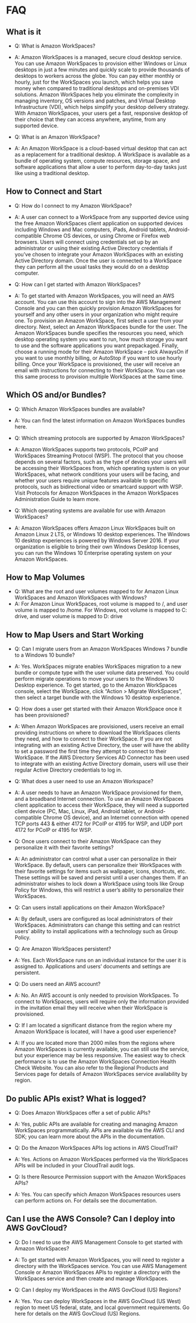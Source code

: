 # FAQ

## What is it

- Q: What is Amazon WorkSpaces?
- A: Amazon WorkSpaces is a managed, secure cloud desktop service. You can use Amazon WorkSpaces to provision either Windows or Linux desktops in just a few minutes and quickly scale to provide thousands of desktops to workers across the globe. You can pay either monthly or hourly, just for the WorkSpaces you launch, which helps you save money when compared to traditional desktops and on-premises VDI solutions. Amazon WorkSpaces help you eliminate the complexity in managing inventory, OS versions and patches, and Virtual Desktop Infrastructure (VDI), which helps simplify your desktop delivery strategy. With Amazon WorkSpaces, your users get a fast, responsive desktop of their choice that they can access anywhere, anytime, from any supported device.

- Q: What is an Amazon WorkSpace?
- A: An Amazon WorkSpace is a cloud-based virtual desktop that can act as a replacement for a traditional desktop. A WorkSpace is available as a bundle of operating system, compute resources, storage space, and software applications that allow a user to perform day-to-day tasks just like using a traditional desktop.

## How to Connect and Start

- Q: How do I connect to my Amazon WorkSpace?
- A: A user can connect to a WorkSpace from any supported device using the free Amazon WorkSpaces client application on supported devices including Windows and Mac computers, iPads, Android tablets, Android-compatible Chrome OS devices, or using Chrome or Firefox web browsers. Users will connect using credentials set up by an administrator or using their existing Active Directory credentials if you’ve chosen to integrate your Amazon WorkSpaces with an existing Active Directory domain. Once the user is connected to a WorkSpace they can perform all the usual tasks they would do on a desktop computer.

- Q: How can I get started with Amazon WorkSpaces?
- A: To get started with Amazon WorkSpaces, you will need an AWS account. You can use this account to sign into the AWS Management Console and you can then quickly provision Amazon WorkSpaces for yourself and any other users in your organization who might require one. To provision an Amazon WorkSpace, first select a user from your directory. Next, select an Amazon WorkSpaces bundle for the user. The Amazon WorkSpaces bundle specifies the resources you need, which desktop operating system you want to run, how much storage you want to use and the software applications you want prepackaged. Finally, choose a running mode for their Amazon WorkSpace – pick AlwaysOn if you want to use monthly billing, or AutoStop if you want to use hourly billing. Once your WorkSpace is provisioned, the user will receive an email with instructions for connecting to their WorkSpace. You can use this same process to provision multiple WorkSpaces at the same time.

##  Which OS and/or Bundles?

- Q: Which Amazon WorkSpaces bundles are available?
- A: You can find the latest information on Amazon WorkSpaces bundles here.

- Q: Which streaming protocols are supported by Amazon WorkSpaces?
- A: Amazon WorkSpaces supports two protocols, PCoIP and WorkSpaces Streaming Protocol (WSP). The protocol that you choose depends on several factors, such as the type of devices your users will be accessing their WorkSpaces from, which operating system is on your WorkSpaces, what network conditions your users will be facing, and whether your users require unique features available to specific protocols, such as bidirectional video or smartcard support with WSP. Visit Protocols for Amazon WorkSpaces in the Amazon WorkSpaces Administration Guide to learn more.

- Q: Which operating systems are available for use with Amazon WorkSpaces?
- A: Amazon WorkSpaces offers Amazon Linux WorkSpaces built on Amazon Linux 2 LTS, or Windows 10 desktop experiences. The Windows 10 desktop experiences is powered by Windows Server 2016. If your organization is eligible to bring their own Windows Desktop licenses, you can run the Windows 10 Enterprise operating system on your Amazon WorkSpaces.

## How to Map Volumes

- Q: What are the root and user volumes mapped to for Amazon Linux WorkSpaces and Amazon WorkSpaces with Windows?
- A: For Amazon Linux WorkSpaces, root volume is mapped to /, and user volume is mapped to /home. For Windows, root volume is mapped to C: drive, and user volume is mapped to D: drive

## How to Map Users and Start Working

- Q: Can I migrate users from an Amazon WorkSpaces Windows 7 bundle to a Windows 10 bundle?
- A: Yes. WorkSpaces migrate enables WorkSpaces migration to a new bundle or compute type with the user volume data preserved. You could perform migrate operations to move your users to the Windows 10 Desktop experience. To get started, go to the Amazon WorkSpaces console, select the WorkSpace, click “Action > Migrate WorkSpaces”, then select a target bundle with the Windows 10 desktop experience.

- Q: How does a user get started with their Amazon WorkSpace once it has been provisioned?
- A: When Amazon WorkSpaces are provisioned, users receive an email providing instructions on where to download the WorkSpaces clients they need, and how to connect to their WorkSpace. If you are not integrating with an existing Active Directory, the user will have the ability to set a password the first time they attempt to connect to their WorkSpace. If the AWS Directory Services AD Connector has been used to integrate with an existing Active Directory domain, users will use their regular Active Directory credentials to log in.

- Q: What does a user need to use an Amazon Workspace?
- A: A user needs to have an Amazon WorkSpace provisioned for them, and a broadband Internet connection. To use an Amazon WorkSpaces client application to access their WorkSpace, they will need a supported client device (PC, Mac, Linux, iPad, Android tablet, or Android-compatible Chrome OS device), and an Internet connection with opened TCP ports 443 & either 4172 for PCoIP or 4195 for WSP, and UDP port 4172 for PCoIP or 4195 for WSP.

- Q: Once users connect to their Amazon WorkSpace can they personalize it with their favorite settings?
- A: An administrator can control what a user can personalize in their WorkSpace. By default, users can personalize their WorkSpaces with their favorite settings for items such as wallpaper, icons, shortcuts, etc. These settings will be saved and persist until a user changes them. If an administrator wishes to lock down a WorkSpace using tools like Group Policy for Windows, this will restrict a user’s ability to personalize their WorkSpaces.

- Q: Can users install applications on their Amazon WorkSpace?
- A: By default, users are configured as local administrators of their WorkSpaces. Administrators can change this setting and can restrict users’ ability to install applications with a technology such as Group Policy.

- Q: Are Amazon WorkSpaces persistent?
- A: Yes. Each WorkSpace runs on an individual instance for the user it is assigned to. Applications and users’ documents and settings are persistent.

- Q: Do users need an AWS account?
- A: No. An AWS account is only needed to provision WorkSpaces. To connect to WorkSpaces, users will require only the information provided in the invitation email they will receive when their WorkSpace is provisioned.

- Q: If I am located a significant distance from the region where my Amazon WorkSpace is located, will I have a good user experience?
- A: If you are located more than 2000 miles from the regions where Amazon WorkSpaces is currently available, you can still use the service, but your experience may be less responsive. The easiest way to check performance is to use the Amazon WorkSpaces Connection Health Check Website. You can also refer to the Regional Products and Services page for details of Amazon WorkSpaces service availability by region.

## Do public APIs exist?  What is logged?

- Q: Does Amazon WorkSpaces offer a set of public APIs?
- A: Yes, public APIs are available for creating and managing Amazon WorkSpaces programmatically. APIs are available via the AWS CLI and SDK; you can learn more about the APIs in the documentation.

- Q: Do the Amazon WorkSpaces APIs log actions in AWS CloudTrail?
- A: Yes. Actions on Amazon WorkSpaces performed via the WorkSpaces APIs will be included in your CloudTrail audit logs.

- Q: Is there Resource Permission support with the Amazon WorkSpaces APIs?
- A: Yes. You can specify which Amazon WorkSpaces resources users can perform actions on. For details see the documentation.

## Can I use the AWS Console? Can I deploy into AWS GovCloud?

- Q: Do I need to use the AWS Management Console to get started with Amazon WorkSpaces?
- A: To get started with Amazon WorkSpaces, you will need to register a directory with the WorkSpaces service. You can use AWS Management Console or Amazon WorkSpaces APIs to register a directory with the WorkSpaces service and then create and manage WorkSpaces.

- Q: Can I deploy my WorkSpaces in the AWS GovCloud (US) Regions?
- A: Yes. You can deploy WorkSpaces in the AWS GovCloud (US West) region to meet US federal, state, and local government requirements. Go here for details on the AWS GovCloud (US) Regions.



